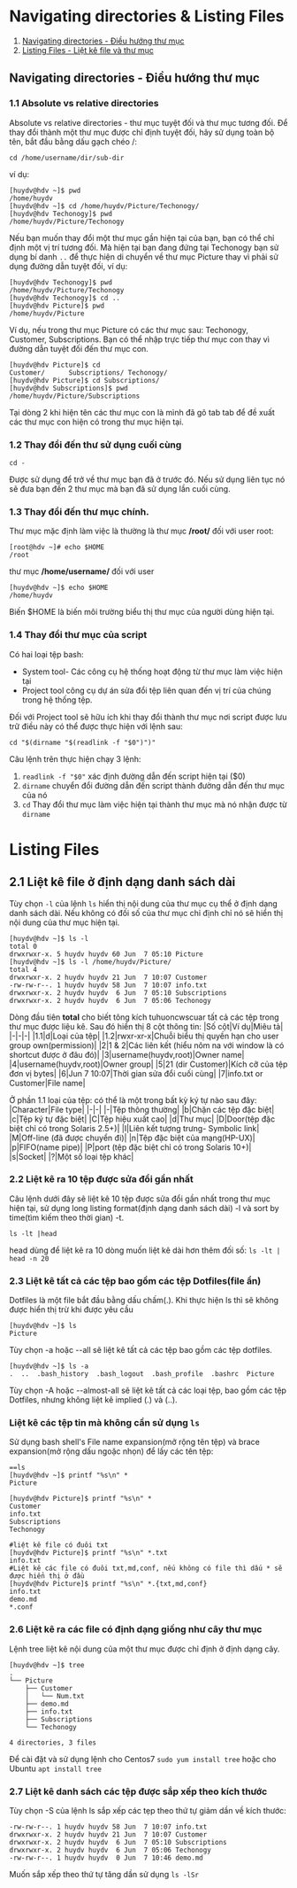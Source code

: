 # Navigating directories & Listing Files
1. [Navigating directories - Điều hướng thư mục](#1)
2. [Listing Files - Liệt kê file và thư mục](#2)
<a name=1></a>
## Navigating directories - Điều hướng thư mục
### 1.1 Absolute vs relative directories
Absolute vs relative directories - thư mục tuyệt đối và thư mục tương đối. Để thay đổi thành một thư mục được chỉ định tuyệt đối, hãy sử dụng toàn bộ tên, bắt đầu bằng dấu gạch chéo /:

`cd /home/username/dir/sub-dir`

ví dụ:
```
[huydv@hdv ~]$ pwd
/home/huydv
[huydv@hdv ~]$ cd /home/huydv/Picture/Techonogy/
[huydv@hdv Techonogy]$ pwd
/home/huydv/Picture/Techonogy
```
Nếu bạn muốn thay đổi một thư mục gần hiện tại của bạn, bạn có thể chỉ định một vị trí tương đối. Mà hiện tại bạn đang đứng tại Techonogy bạn sử dụng bí danh `..` để thực hiện di chuyển về thư mục Picture thay vì phải sử dụng đường dẫn tuyệt đối, ví dụ:
```
[huydv@hdv Techonogy]$ pwd
/home/huydv/Picture/Techonogy
[huydv@hdv Techonogy]$ cd ..
[huydv@hdv Picture]$ pwd
/home/huydv/Picture
```

Ví dụ, nếu trong thư mục Picture có các thư mục sau: Techonogy, Customer, Subscriptions. Bạn có thể nhập trực tiếp thư mục con thay vì đường dẫn tuyệt đối đến thư mục con.
```
[huydv@hdv Picture]$ cd 
Customer/      Subscriptions/ Techonogy/     
[huydv@hdv Picture]$ cd Subscriptions/
[huydv@hdv Subscriptions]$ pwd
/home/huydv/Picture/Subscriptions
```
Tại dòng 2 khi hiện tên các thư mục con là mình đã gõ tab tab để đề xuất các thư mục con hiện có trong thư mục hiện tại.

### 1.2 Thay đổi đến thư sử dụng cuối cùng
`cd -`

Được sử dụng để trở về thư mục bạn đã ở trước đó. Nếu sử dụng liên tục nó sẽ đưa bạn đến 2 thư mục mà bạn đã sử dụng lần cuối cùng.

### 1.3 Thay đổi đến thư mục chính.
Thư mục mặc định làm việc là thường là thư mục **/root/** đối với user root: 
```
[root@hdv ~]# echo $HOME
/root
```

thư mục **/home/username/** đối với user 
```
[huydv@hdv ~]$ echo $HOME
/home/huydv
```
Biến $HOME là biến môi trường biểu thị thư mục của người dùng hiện tại.
### 1.4 Thay đổi thư mục của script
Có hai loại tệp bash:
* System tool- Các công cụ hệ thống hoạt động từ thư mục làm việc hiện tại
* Project tool công cụ dự án sửa đổi tệp liên quan đến vị trí của chúng trong hệ thống tệp.

Đối với Project tool sẽ hữu ích khi thay đổi thành thư mục nơi script được lưu trữ điều này có thể được thực hiện với lệnh sau:

`cd "$(dirname "$(readlink -f "$0")")"`

Câu lệnh trên thực hiện chạy 3 lệnh:
1. `readlink -f "$0"` xác định đường dẫn đến script hiện tại ($0)
2. `dirname` chuyển đổi đường dẫn đến script thành đường dẫn đến thư mục của nó
3. `cd` Thay đổi thư mục làm việc hiện tại thành thư mục mà nó nhận được từ `dirname`
<a name=2></a>
# Listing Files
## 2.1 Liệt kê file ở định dạng danh sách dài
Tùy chọn `-l` của lệnh `ls` hiển thị nội dung của thư mục cụ thể ở định dạng danh sách dài. Nếu không có đối số của thư mục chỉ định chỉ nó sẽ hiển thị nội dung của thư mục hiện tại. 
```
[huydv@hdv ~]$ ls -l
total 0
drwxrwxr-x. 5 huydv huydv 60 Jun  7 05:10 Picture
[huydv@hdv ~]$ ls -l /home/huydv/Picture/
total 4
drwxrwxr-x. 2 huydv huydv 21 Jun  7 10:07 Customer
-rw-rw-r--. 1 huydv huydv 58 Jun  7 10:07 info.txt
drwxrwxr-x. 2 huydv huydv  6 Jun  7 05:10 Subscriptions
drwxrwxr-x. 2 huydv huydv  6 Jun  7 05:06 Techonogy
```

Dòng đầu tiên **total** cho biết tông kích tuhuoncwscuar tất cả các tệp trong thư mục được liệu kê. Sau đó hiển thị 8 cột  thông tin:
|Số cột|Ví dụ|Miêu tả|
|-|-|-|
|1.1|d|Loại của tệp|
|1.2|rwxr-xr-x|Chuỗi biểu thị quyền hạn cho user group own(permission)|
|2|1 & 2|Các liên kết (hiểu nôm na với window là có shortcut được ở đâu đó)|
|3|username(huydv,root)|Owner name|
|4|username(huydv,root)|Owner group|
|5|21 (dir Customer)|Kích cỡ của tệp đơn vị bytes|
|6|Jun  7 10:07|Thời gian sửa đổi cuối cùng|
|7|info.txt or Customer|File name|

Ở phần 1.1 loại của tệp: có thể là một trong bất kỳ ký tự nào sau đây:
|Character|File type|
|-|-|
|-|Tệp thông thường|
|b|Chặn các tệp đặc biệt|
|c|Tệp ký tự đặc biệt|
|C|Tệp hiệu xuất cao|
|d|Thư mục|
|D|Door(tệp đặc biệt chỉ có trong Solaris 2.5+)|
|I|Liên kết tượng trưng- Symbolic link|
|M|Off-line (đã được chuyển đi)|
|n|Tệp đặc biệt của mạng(HP-UX)|
|p|FIFO(name pipe)|
|P|port (tệp đặc biệt chỉ có trong Solaris 10+)|
|s|Socket|
|?|Một số loại tệp khác|
### 2.2 Liệt kê ra 10 tệp được sửa đổi gần nhất
Câu lệnh dưới đây sẽ liệt kê 10 tệp được sửa đổi gần nhất trong thư mục hiện tại, sử dụng long listing format(định dạng danh sách dài) -l và sort by time(tìm kiếm theo thời gian) -t.

`ls -lt |head`

head dùng để liệt kê ra 10 dòng muốn liệt kê dài hơn thêm đối số: `ls -lt | head -n 20`
### 2.3 Liệt kê tất cả các tệp bao gồm các tệp Dotfiles(file ẩn)
Dotfiles là một file bắt đầu bằng dấu chấm(.). Khi thực hiện ls thì sẽ không được hiển thị trừ khi được yêu cầu

```
[huydv@hdv ~]$ ls
Picture
```
Tùy chọn -a hoặc --all sẽ liệt kê tất cả các tệp bao gồm các tệp dotfiles.
```
[huydv@hdv ~]$ ls -a
.  ..  .bash_history  .bash_logout  .bash_profile  .bashrc  Picture
```
Tùy chọn -A hoặc --almost-all sẽ liệt kê tất cả các loại tệp, bao gồm các tệp Dotfiles, nhưng không liệt kê implied (.) và (..). 
### Liệt kê các tệp tin mà không cần sử dụng `ls`
Sử dụng bash shell's File name expansion(mở rộng tên tệp) và brace expansion(mở rộng dấu ngoặc nhọn) để lấy các tên tệp:
```
==ls
[huydv@hdv ~]$ printf "%s\n" *
Picture

[huydv@hdv Picture]$ printf "%s\n" *
Customer
info.txt
Subscriptions
Techonogy

#liệt kê file có đuôi txt
[huydv@hdv Picture]$ printf "%s\n" *.txt
info.txt
#Liệt kê các file có đuôi txt,md,conf, nếu không có file thì dấu * sẽ được hiển thị ở đầu
[huydv@hdv Picture]$ printf "%s\n" *.{txt,md,conf}
info.txt
demo.md
*.conf
``` 
### 2.6 Liệt kê ra các file có định dạng giống như cây thư mục
Lệnh tree liệt kê nội dung của một thư mục được chỉ định ở định dạng cây.
```
[huydv@hdv ~]$ tree
.
└── Picture
    ├── Customer
    │   └── Num.txt
    ├── demo.md
    ├── info.txt
    ├── Subscriptions
    └── Techonogy

4 directories, 3 files
```

Để cài đặt và sử dụng lệnh cho Centos7 `sudo yum install tree` hoặc cho Ubuntu `apt install tree`
### 2.7 Liệt kê danh sách các tệp được sắp xếp theo kích thước
Tùy chọn -S của lệnh ls sắp xếp các tẹp theo thứ tự giảm dần về kích thước:
```
-rw-rw-r--. 1 huydv huydv 58 Jun  7 10:07 info.txt
drwxrwxr-x. 2 huydv huydv 21 Jun  7 10:07 Customer
drwxrwxr-x. 2 huydv huydv  6 Jun  7 05:10 Subscriptions
drwxrwxr-x. 2 huydv huydv  6 Jun  7 05:06 Techonogy
-rw-rw-r--. 1 huydv huydv  0 Jun  7 10:46 demo.md
```
Muốn sắp xếp theo thứ tự tăng dần sử dụng `ls -lSr`
